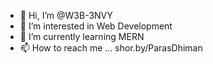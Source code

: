 - 👋 Hi, I’m @W3B-3NVY
- 👀 I’m interested in Web Development
- 🌱 I’m currently learning MERN
- 📫 How to reach me ... shor.by/ParasDhiman

<!---
W3B-3NVY/W3B-3NVY is a ✨ special ✨ repository because its `README.md` (this file) appears on your GitHub profile.
You can click the Preview link to take a look at your changes.
--->
